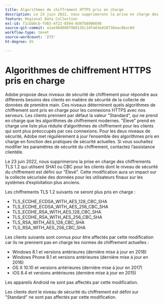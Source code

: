 ```yaml
---
title: Algorithmes de chiffrement HTTPS pris en charge
description: Le 23 juin 2022, nous supprimerons la prise en charge des chiffrements TLS 1.2 qui utilisent SHA1 ou CBC pour les clients dont le niveau de sécurité du chiffrement est défini sur "Élevé".
feature: Regional Data Collection
exl-id: f1cbb0cb-fd65-4f22-8594-0d97b6906698
source-git-commit: a1ae98d6907960135c1dfa03ed10738eac8bec0d
workflow-type: tm+mt
source-wordcount: '273'
ht-degree: 6%

---
```


# Algorithmes de chiffrement HTTPS pris en charge

Adobe propose deux niveaux de sécurité de chiffrement pour répondre aux différents besoins des clients en matière de sécurité de la collecte de données de première main. Ces niveaux déterminent quels algorithmes de chiffrement sont pris en charge pour les connexions HTTPS avec nos serveurs. Les clients prennent par défaut la valeur &quot;Standard&quot;, qui ne prend en charge que les algorithmes de chiffrement modernes. &quot;Élevé&quot; prend en charge une liste plus réduite d’algorithmes de chiffrement pour les clients qui sont plus préoccupés par ces connexions. Pour les deux niveaux de sécurité, Adobe met régulièrement à jour l’ensemble des algorithmes pris en charge en fonction des pratiques de sécurité actuelles. Si vous souhaitez modifier les paramètres de sécurité du chiffrement, contactez l’assistance clientèle.

Le 23 juin 2022, nous supprimerons la prise en charge des chiffrements TLS 1.2 qui utilisent SHA1 ou CBC pour les clients dont le niveau de sécurité du chiffrement est défini sur &quot;Élevé&quot;.  Cette modification aura un impact sur la collecte sécurisée des données pour les utilisateurs finaux sur les systèmes d’exploitation plus anciens.

Les chiffrements TLS 1.2 suivants ne seront plus pris en charge :

* TLS_ECDHE_ECDSA_WITH_AES_128_CBC_SHA
* TLS_ECDHE_ECDSA_WITH_AES_256_CBC_SHA
* TLS_ECDHE_RSA_WITH_AES_128_CBC_SHA
* TLS_ECDHE_RSA_WITH_AES_256_CBC_SHA
* TLS_RSA_WITH_AES_128_CBC_SHA
* TLS_RSA_WITH_AES_256_CBC_SHA

Les clients suivants sont connus pour être affectés par cette modification car ils ne prennent pas en charge les normes de chiffrement actuelles :

* Windows 8.1 et versions antérieures (dernière mise à jour en 2018)
* Windows Phone 8.1 et versions antérieures (dernière mise à jour en 2016)
* OS X 10.10 et versions antérieures (dernière mise à jour en 2017)
* iOS 8.4 et versions antérieures (dernière mise à jour en 2015)

Les appareils Android ne sont pas affectés par cette modification.

Les clients dont le niveau de sécurité du chiffrement est défini sur &quot;Standard&quot; ne sont pas affectés par cette modification.
